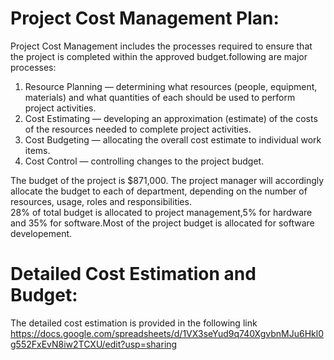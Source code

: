 # Project Cost Management Plan:

Project Cost Management includes the processes required to ensure that the project is completed within the approved budget.following are major processes:
1. Resource Planning — determining what resources (people, equipment, materials) and what quantities of each should be used to perform project activities.
2. Cost Estimating — developing an approximation (estimate) of the costs of the resources needed to complete project activities.
3. Cost Budgeting — allocating the overall cost estimate to individual work items.
4. Cost Control — controlling changes to the project budget.<br>

The budget of the project is $871,000. The project manager will accordingly allocate the budget to each of department, depending on the number of resources, usage, roles and responsibilities.<br> 
28% of total budget is allocated to project management,5% for hardware and 35% for software.Most of the project budget is allocated for software developement.

# Detailed Cost Estimation and Budget:
The detailed cost estimation is provided in the following link <br> 
https://docs.google.com/spreadsheets/d/1VX3seYud9q740XgvbnMJu6Hkl0g552FxEvN8iw2TCXU/edit?usp=sharing
